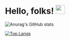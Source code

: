 # Hello, folks! <img src="https://raw.githubusercontent.com/MartinHeinz/MartinHeinz/master/wave.gif" width="30px"> 

![Anurag's GitHub stats](https://github-readme-stats.vercel.app/api?username=oceanseemona&show_icons=true)

[![Top Langs](https://github-readme-stats.vercel.app/api/top-langs/?username=oceanseemona&layout=compact)](https://github.com/anuraghazra/github-readme-stats)


